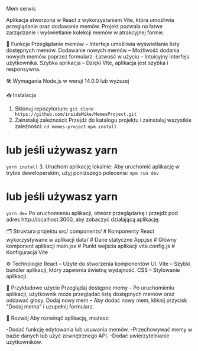 Mem serwis

Aplikacja stworzona w React z wykorzystaniem Vite, która umożliwia przeglądanie oraz dodawanie memów. Projekt pozwala na łatwe zarządzanie i wyświetlanie kolekcji memów w atrakcyjnej formie.

🚀 Funkcje
Przeglądanie memów – Interfejs umożliwia wyświetlanie listy dostępnych memów.
Dodawanie nowych memów – Możliwość dodania nowych memów poprzez formularz.
Łatwość w użyciu – Intuicyjny interfejs użytkownika.
Szybka aplikacja – Dzięki Vite, aplikacja jest szybka i responsywna.

🛠️ Wymagania
Node.js w wersji 14.0.0 lub wyższej

📥 Instalacja

1. Sklonuj repozytorium:
   `git clone https://github.com/insideMike/MemesProject.git`
2. Zainstaluj zależności:
   Przejdź do katalogu projektu i zainstaluj wszystkie zależności:
   `cd memes-project`
   `npm install`

# lub jeśli używasz yarn

`yarn install` 3. Uruchom aplikację lokalnie:
Aby uruchomić aplikację w trybie deweloperskim, użyj poniższego polecenia:
`npm run dev`

# lub jeśli używasz yarn

`yarn dev`
Po uruchomieniu aplikacji, otwórz przeglądarkę i przejdź pod adres http://localhost:3000, aby zobaczyć działającą aplikację.

🗂️ Struktura projektu
src/
components/ # Komponenty React wykorzystywane w aplikacji
data/ # Dane statyczne
App.jsx # Główny komponent aplikacji
main.jsx # Punkt wejścia aplikacji
vite.config.js # Konfiguracja Vite

⚙️ Technologie
React – Użyte do stworzenia komponentów UI.
Vite – Szybki bundler aplikacji, który zapewnia świetną wydajność.
CSS – Stylowanie aplikacji.

🎨 Przykładowe użycie
Przeglądaj dostępne memy – Po uruchomieniu aplikacji, użytkownik może przeglądać listę dostępnych memów oraz oddawać głosy.
Dodaj nowy mem – Aby dodać nowy mem, kliknij przycisk "Dodaj mema" i uzupełnij formularz.

🔧 Rozwój
Aby rozwinąć aplikację, możesz:

-Dodać funkcję edytowania lub usuwania memów.
-Przechowywać memy w bazie danych lub użyć zewnętrznego API.
-Dodać uwierzytelnianie użytkowników.
